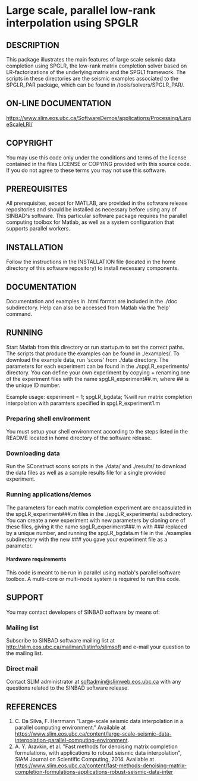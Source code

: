 # Large scale, parallel low-rank interpolation using SPGLR
##  DESCRIPTION
 This package illustrates the main features of large scale seismic data completion using SPGLR, the low-rank matrix completion solver based on LR-factorizations of the underlying matrix and the SPGL1 framework. The scripts in these directories are the seismic examples associated to the SPGLR_PAR package, which can be found in /tools/solvers/SPGLR_PAR/.
 
 ##  ON-LINE DOCUMENTATION
<https://www.slim.eos.ubc.ca/SoftwareDemos/applications/Processing/LargeScaleLRI/>

##  COPYRIGHT
 You may use this code only under the conditions and terms of the license contained in the files LICENSE or COPYING provided with this source code. If you do not agree to these terms you may not use this software.

##  PREREQUISITES
 All prerequisites, except for MATLAB, are provided in the software  release repositories and should be installed as necessary before using any of SINBAD's software. This particular software package requires the parallel computing toolbox for Matlab, as well as a system configuration that supports parallel workers.

##  INSTALLATION
 Follow the instructions in the INSTALLATION file (located in the home directory of this software repository) to install necessary components.

##  DOCUMENTATION
 Documentation and examples in .html format are included in the ./doc subdirectory. Help can also be accessed from Matlab via the 'help' command.

##  RUNNING
Start Matlab from this directory or run startup.m to set the correct paths. The scripts that produce the examples can be found in ./examples/. To download the example data, run 'scons' from ./data directory. The parameters for each experiment can be found in the ./spgLR_experiments/ directory. You can define your own experiment by copying + renaming one of the experiment files with the name spgLR_experiment##.m, where ## is the unique ID number. 

Example usage:
experiment = 1;
spgLR_bgdata; %will run matrix completion interpolation with paramters specified in spgLR_experiment1.m


###  Preparing shell environment
You must setup your shell environment according to the steps listed in the README located in home directory of the software release.
###  Downloading data
 Run the SConstruct scons scripts in the ./data/ and ./results/ to download the data files as well as a sample results file for a single provided experiment.

###  Running applications/demos
The parameters for each matrix completion experiment are encapsulated in the spgLR_experiment###.m files in the ./spgLR_experiments/ subdirectory. You can create a new experiment with new parameters by cloning one of these files, giving it the name spgLR_experiment###.m with ### replaced by a unique number, and running the spgLR_bgdata.m file in the ./examples subdirectory with the new ### you gave your experiment file as a parameter.

####  Hardware requirements
   This code is meant to be run in parallel using matlab's parallel software toolbox. A multi-core or multi-node system is required to run this code.   
   
##  SUPPORT
 You may contact developers of SINBAD software by means of:

###  Mailing list
 Subscribe to SINBAD software mailing list at
 http://slim.eos.ubc.ca/mailman/listinfo/slimsoft and e-mail your question to the mailing list.

###  Direct mail
 Contact SLIM administrator at softadmin@slimweb.eos.ubc.ca with any
 questions related to the SINBAD software release.

##  REFERENCES
1. C. Da Silva, F. Herrmann "Large-scale seismic data interpolation in a parallel computing environment." Available at https://www.slim.eos.ubc.ca/content/large-scale-seismic-data-interpolation-parallel-computing-environment.
2. A. Y. Aravkin, et al. "Fast methods for denoising matrix completion formulations, with applications to robust seismic data interpolation", SIAM Journal on Scientific Computing, 2014. Available at https://www.slim.eos.ubc.ca/content/fast-methods-denoising-matrix-completion-formulations-applications-robust-seismic-data-inter 
